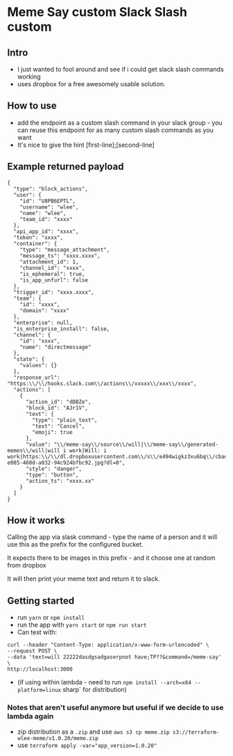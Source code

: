 # Meme Say custom Slack Slash custom


## Intro
- I just wanted to fool around and see if i could get slack slash commands working
- uses dropbox for a free awesomely usable solution.
  
## How to use
- add the endpoint as a custom slash command in your slack group - you can reuse this endpoint for as many custom slash commands as you want
- It's nice to give the hint [first-line];[second-line]

## Example returned payload

```
{
  "type": "block_actions",
  "user": {
    "id": "U8PB6EPTL",
    "username": "wlee",
    "name": "wlee",
    "team_id": "xxxx"
  },
  "api_app_id": "xxxx",
  "token": "xxxx",
  "container": {
    "type": "message_attachment",
    "message_ts": "xxxx.xxxx",
    "attachment_id": 1,
    "channel_id": "xxxx",
    "is_ephemeral": true,
    "is_app_unfurl": false
  },
  "trigger_id": "xxxx.xxxx",
  "team": {
    "id": "xxxx",
    "domain": "xxxx"
  },
  "enterprise": null,
  "is_enterprise_install": false,
  "channel": {
    "id": "xxxx",
    "name": "directmessage"
  },
  "state": {
    "values": {}
  },
  "response_url": "https:\\/\\/hooks.slack.com\\/actions\\/xxxxx\\/xxx\\/xxxx",
  "actions": [
    {
      "action_id": "dDBZe",
      "block_id": "AJr1V",
      "text": {
        "type": "plain_text",
        "text": "Cancel",
        "emoji": true
      },
      "value": "\\/meme-say\\/source\\/will|\\/meme-say\\/generated-memes\\/will|will i work|Will: i work|https:\\/\\/dl.dropboxusercontent.com\\/s\\/e494wigkz3xu6bq\\/cbad6159-e085-460d-a032-94c924bfbc92.jpg?dl=0",
      "style": "danger",
      "type": "button",
      "action_ts": "xxxx.xx"
    }
  ]
}
```
## How it works

Calling the app via slask command - type the name of a person and it will use this as the prefix for the configured bucket.

It expects there to be images in this prefix - and it choose one at random from dropbox

It will then print your meme text and return it to slack.

## Getting started

- run `yarn` or `npm install`
- run the app with `yarn start` or  `npm run start`
- Can test with:
```
curl --header "Content-Type: application/x-www-form-urlencoded" \
--request POST \
--data 'text=will 22222dasdgsadgaserpnot have;TP??&command=/meme-say' \
http://localhost:3000
```
- (if using within lambda  - need to run `npm install --arch=x64 --platform=linux` sharp` for distribution)

### Notes that aren't useful anymore but useful if we decide to use lambda again
- zip distribution as a `.zip` and use `aws s3 cp meme.zip s3://terraform-wlee-meme/v1.0.20/meme.zip`
- use `terraform apply -var="app_version=1.0.20"`
